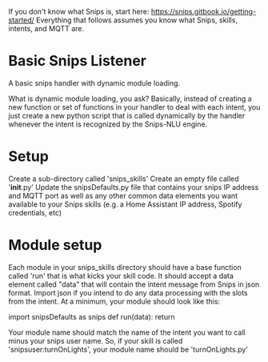 If you don't know what Snips is, start here: https://snips.gitbook.io/getting-started/ 
Everything that follows assumes you know what Snips, skills, intents, and MQTT are.

# Basic Snips Listener
A basic snips handler with dynamic module loading.  

What is dynamic module loading, you ask?  Basically, instead of creating a new function or set of functions in your handler to deal with each intent, you just create a new python script that is called dynamically by the handler whenever the intent is recognized by the Snips-NLU engine.

# Setup
Create a sub-directory called 'snips_skills'
Create an empty file called '__init__.py'
Update the snipsDefaults.py file that contains your snips IP address and MQTT port as well as any other common data elements you want available to your Snips skills (e.g. a Home Assistant IP address, Spotify credentials, etc)

# Module setup
Each module in your snips_skills directory should have a base function called 'run' that is what kicks your skill code.  It should accept a data element called "data" that will contain the intent message from Snips in json format.  Import json if you intend to do any data processing with the slots from the intent.  At a minimum, your module should look like this:

import snipsDefaults as snips
def run(data):
    return

Your module name should match the name of the intent you want to call minus your snips user name.  So, if your skill is called 'snipsuser:turnOnLights', your module name should be 'turnOnLights.py'
